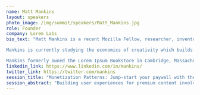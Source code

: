 ```yaml
---
name: Matt Mankins
layout: speakers
photo_image: /img/summit/speakers/Matt_Mankins.jpg
role: Founder
company: Lorem Labs
bio_text: "Matt Mankins is a recent Mozilla Fellow, researcher, inventor, and entrepreneur with degrees from the MIT Media Laboratory and the University of Miami.

Mankins is currently studying the economics of creativity which builds on his work in industry. Previously Mankins served as the CTO of Fast Company and Director of Monetization for Condé Nast. He is co-founder of numerous companies, including Vert, SMTP.com, In-a-Moon and has recently started Lorem Labs to commercialize a new web reward system called Kudos.

Mankins formerly owned the Lorem Ipsum Bookstore in Cambridge, Massachusetts, which has won several awards, including the Boston Phoenix's 2005 award for Best Bookstore Trying to Save the World."
linkedin_link: https://www.linkedin.com/in/mankins/
twitter_link: https://twitter.com/mankins
session_title: "Monetization Patterns: Jump-start your paywall with the Monet Pattern Library"
session_abstract: "Building user experiences for premium content involves design patterns that may be unfamiliar to web developers. This session introduces one pattern library, Monet, to help developers build paywalls and premium experiences that open for Web Monetization users."
---
```


